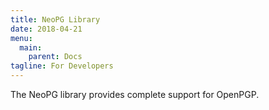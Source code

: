```yaml
---
title: NeoPG Library
date: 2018-04-21
menu:
  main:
    parent: Docs
tagline: For Developers
---
```


The NeoPG library provides complete support for OpenPGP.